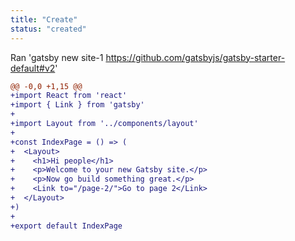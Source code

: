 ```yaml
---
title: "Create"
status: "created"
---
```

Ran 'gatsby new site-1 https://github.com/gatsbyjs/gatsby-starter-default#v2'
```diff
@@ -0,0 +1,15 @@
+import React from 'react'
+import { Link } from 'gatsby'
+
+import Layout from '../components/layout'
+
+const IndexPage = () => (
+  <Layout>
+    <h1>Hi people</h1>
+    <p>Welcome to your new Gatsby site.</p>
+    <p>Now go build something great.</p>
+    <Link to="/page-2/">Go to page 2</Link>
+  </Layout>
+)
+
+export default IndexPage
```